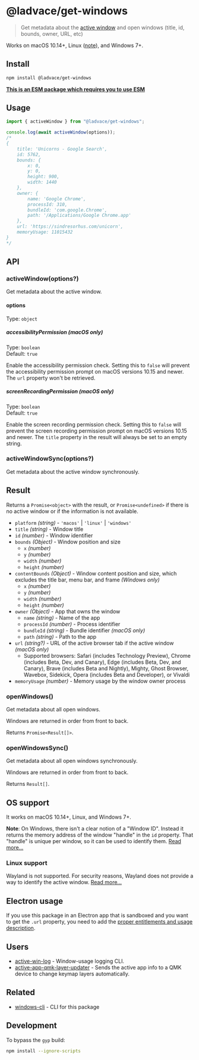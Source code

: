# @ladvace/get-windows

> Get metadata about the [active window](https://en.wikipedia.org/wiki/Active_window) and open windows (title, id, bounds, owner, URL, etc)

Works on macOS 10.14+, Linux ([note](#linux-support)), and Windows 7+.

## Install

```sh
npm install @ladvace/get-windows
```

**[This is an ESM package which requires you to use ESM](https://gist.github.com/sindresorhus/a39789f98801d908bbc7ff3ecc99d99c)**

## Usage

```js
import { activeWindow } from "@ladvace/get-windows";

console.log(await activeWindow(options));
/*
{
	title: 'Unicorns - Google Search',
	id: 5762,
	bounds: {
		x: 0,
		y: 0,
		height: 900,
		width: 1440
	},
	owner: {
		name: 'Google Chrome',
		processId: 310,
		bundleId: 'com.google.Chrome',
		path: '/Applications/Google Chrome.app'
	},
	url: 'https://sindresorhus.com/unicorn',
	memoryUsage: 11015432
}
*/
```

## API

### activeWindow(options?)

Get metadata about the active window.

#### options

Type: `object`

##### accessibilityPermission **(macOS only)**

Type: `boolean`\
Default: `true`

Enable the accessibility permission check. Setting this to `false` will prevent the accessibility permission prompt on macOS versions 10.15 and newer. The `url` property won't be retrieved.

##### screenRecordingPermission **(macOS only)**

Type: `boolean`\
Default: `true`

Enable the screen recording permission check. Setting this to `false` will prevent the screen recording permission prompt on macOS versions 10.15 and newer. The `title` property in the result will always be set to an empty string.

### activeWindowSync(options?)

Get metadata about the active window synchronously.

## Result

Returns a `Promise<object>` with the result, or `Promise<undefined>` if there is no active window or if the information is not available.

- `platform` _(string)_ - `'macos'` | `'linux'` | `'windows'`
- `title` _(string)_ - Window title
- `id` _(number)_ - Window identifier
- `bounds` _(Object)_ - Window position and size
  - `x` _(number)_
  - `y` _(number)_
  - `width` _(number)_
  - `height` _(number)_
- `contentBounds` _(Object)_ - Window content position and size, which excludes the title bar, menu bar, and frame _(Windows only)_
  - `x` _(number)_
  - `y` _(number)_
  - `width` _(number)_
  - `height` _(number)_
- `owner` _(Object)_ - App that owns the window
  - `name` _(string)_ - Name of the app
  - `processId` _(number)_ - Process identifier
  - `bundleId` _(string)_ - Bundle identifier _(macOS only)_
  - `path` _(string)_ - Path to the app
- `url` _(string?)_ - URL of the active browser tab if the active window _(macOS only)_
  - Supported browsers: Safari (includes Technology Preview), Chrome (includes Beta, Dev, and Canary), Edge (includes Beta, Dev, and Canary), Brave (includes Beta and Nightly), Mighty, Ghost Browser, Wavebox, Sidekick, Opera (includes Beta and Developer), or Vivaldi
- `memoryUsage` _(number)_ - Memory usage by the window owner process

### openWindows()

Get metadata about all open windows.

Windows are returned in order from front to back.

Returns `Promise<Result[]>`.

### openWindowsSync()

Get metadata about all open windows synchronously.

Windows are returned in order from front to back.

Returns `Result[]`.

## OS support

It works on macOS 10.14+, Linux, and Windows 7+.

**Note**: On Windows, there isn't a clear notion of a "Window ID". Instead it returns the memory address of the window "handle" in the `id` property. That "handle" is unique per window, so it can be used to identify them. [Read more…](<https://msdn.microsoft.com/en-us/library/windows/desktop/ms632597(v=vs.85).aspx#window_handle>)

### Linux support

Wayland is not supported. For security reasons, Wayland does not provide a way to identify the active window. [Read more…](https://stackoverflow.com/questions/45465016)

## Electron usage

If you use this package in an Electron app that is sandboxed and you want to get the `.url` property, you need to add the [proper entitlements and usage description](https://github.com/sindresorhus/get-windows/issues/99#issuecomment-870874546).

## Users

- [active-win-log](https://github.com/uglow/active-win-log) - Window-usage logging CLI.
- [active-app-qmk-layer-updater](https://github.com/zigotica/active-app-qmk-layer-updater) - Sends the active app info to a QMK device to change keymap layers automatically.

## Related

- [windows-cli](https://github.com/sindresorhus/windows-cli) - CLI for this package

## Development

To bypass the `gyp` build:

```sh
npm install --ignore-scripts
```
